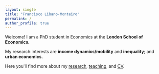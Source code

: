 ```yaml
---
layout: single
title: "Francisco Libano-Monteiro"
permalink: /
author_profile: true
---
```


Welcome! I am a PhD student in Economics at the **London School of Economics**.

My research interests are **income dynamics/mobility** and **inequality**; and **urban economics**.

Here you'll find more about my [research](/research/), [teaching](/teaching/), and [CV](/files/CV_FranciscoLibanoMonteiro_20250502.pdf).